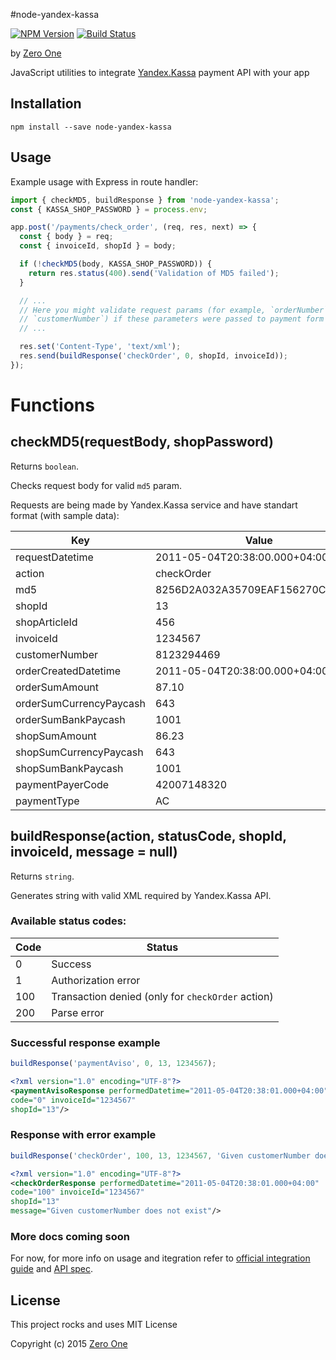 #node-yandex-kassa

[![NPM Version](https://img.shields.io/npm/v/node-yandex-kassa.svg?style=flat)](https://www.npmjs.com/package/node-yandex-kassa)
[![Build Status](https://img.shields.io/travis/ZeroOneStudio/node-yandex-kassa.svg?style=flat)](https://travis-ci.org/ZeroOneStudio/node-yandex-kassa)

by [Zero One](http://www.zeroone.st)

JavaScript utilities to integrate [Yandex.Kassa](https://kassa.yandex.ru/) payment API with your app

## Installation

```
npm install --save node-yandex-kassa
```

## Usage

Example usage with Express in route handler:

```javascript
import { checkMD5, buildResponse } from 'node-yandex-kassa';
const { KASSA_SHOP_PASSWORD } = process.env;

app.post('/payments/check_order', (req, res, next) => {
  const { body } = req;
  const { invoiceId, shopId } = body;

  if (!checkMD5(body, KASSA_SHOP_PASSWORD)) {
  	return res.status(400).send('Validation of MD5 failed');
  }

  // ...
  // Here you might validate request params (for example, `orderNumber` or
  // `customerNumber`) if these parameters were passed to payment form
  // ...

  res.set('Content-Type', 'text/xml');
  res.send(buildResponse('checkOrder', 0, shopId, invoiceId));
});

```

# Functions

## checkMD5(requestBody, shopPassword)

Returns `boolean`.

Checks request body for valid `md5` param.

Requests are being made by Yandex.Kassa service and have standart format (with sample data):

| Key  | Value |
------ | ----- |
| requestDatetime | 2011-05-04T20:38:00.000+04:00 |
| action |	checkOrder|
| md5 |	8256D2A032A35709EAF156270C9EFE2E |
| shopId | 13 |
| shopArticleId | 456 |
| invoiceId | 1234567 |
| customerNumber | 8123294469 |
| orderCreatedDatetime | 2011-05-04T20:38:00.000+04:00 |
| orderSumAmount | 87.10 |
| orderSumCurrencyPaycash | 643 |
| orderSumBankPaycash | 1001 |
| shopSumAmount | 86.23 |
| shopSumCurrencyPaycash | 643 |
| shopSumBankPaycash | 1001 |
| paymentPayerCode | 42007148320 |
| paymentType | AC |


## buildResponse(action, statusCode, shopId, invoiceId, message = null)

Returns `string`.

Generates string with valid XML required by Yandex.Kassa API.

### Available status codes:

| Code | Status |
------ | ------ |
| 0 | Success |
| 1 | Authorization error |
| 100 | Transaction denied (only for `checkOrder` action) |
| 200 | Parse error |

### Successful response example

```javascript
buildResponse('paymentAviso', 0, 13, 1234567);
```
```xml
<?xml version="1.0" encoding="UTF-8"?>
<paymentAvisoResponse performedDatetime="2011-05-04T20:38:01.000+04:00"
code="0" invoiceId="1234567"
shopId="13"/>
```

### Response with error example

```javascript
buildResponse('checkOrder', 100, 13, 1234567, 'Given customerNumber does not exist');
```
```xml
<?xml version="1.0" encoding="UTF-8"?>
<checkOrderResponse performedDatetime="2011-05-04T20:38:01.000+04:00"
code="100" invoiceId="1234567"
shopId="13"
message="Given customerNumber does not exist"/>
```

### More docs coming soon

For now, for more info on usage and itegration refer to [official integration guide](https://money.yandex.ru/doc.xml?id=527069) and [API spec](https://money.yandex.ru/doc.xml?id=527069).

## License

This project rocks and uses MIT License

Copyright (c) 2015 [Zero One](http://www.zeroone.st)

